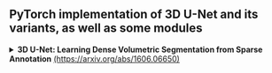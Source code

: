 ## PyTorch implementation of 3D U-Net and its variants, as well as some modules
<details>
  <summary>
    <strong>3D U-Net: Learning Dense Volumetric Segmentation from Sparse Annotation</strong>
    <a href="https://arxiv.org/abs/1606.06650" target="_blank">(https://arxiv.org/abs/1606.06650)</a>
  </summary>
  <img width="90%" height="90%" src="docs/3D U-Net.png"><br/>
  Composed of an encoder, decoder, skip connections, and output layer.
</details>

